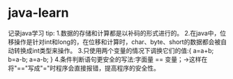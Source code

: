 # java-learn
记录java学习
tip:
1.数据的存储和计算都是以补码的形式进行的。
2.在java中，位移操作是针对int和long的，在位移和计算时，char、byte、short的数据都会被自动转换成int类型来操作。
3.只使用两个变量的情况下调换它们的值:{
 a=a+b;
 b=a-b;
 a=a-b;
}
4.条件判断语句更安全的写法:字面量 == 变量；->这样在将"=="写成"="时程序会直接报错，提高程序的安全性。
